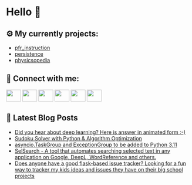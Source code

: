 # Hello 👋

## ⚙️ My currently projects:
- [pfr_instruction](https://github.com/bullbesh/pfr_instruction)
- [persistence](https://github.com/bullbesh/persistence)
- [physicsopedia](https://github.com/bullbesh/physicsopedia)

## 🔎 Connect with me:
[<img height="32" width="40" src="https://cdn.jsdelivr.net/npm/simple-icons@v5/icons/telegram.svg" />](https://t.me/bullbesh)
[<img height="32" width="40" src="https://cdn.jsdelivr.net/npm/simple-icons@v5/icons/vk.svg" />](https://vk.com/bullbesh)
[<img height="32" width="40" src="https://cdn.jsdelivr.net/npm/simple-icons@v5/icons/twitter.svg" />](https://twitter.com/bullbesh1)
[<img height="32" width="40" src="https://cdn.jsdelivr.net/npm/simple-icons@v5/icons/instagram.svg" />](https://www.instagram.com/bullbesh)
[<img height="32" width="40" src="https://cdn.jsdelivr.net/npm/simple-icons@v5/icons/reddit.svg" />](https://www.reddit.com/user/bullbesh)
[<img height="32" width="40" src="https://cdn.jsdelivr.net/npm/simple-icons@v5/icons/youtube.svg" />](https://www.youtube.com/channel/UCtfjRs6uzgq5mfm8S06WTcg)

## 📕 Latest Blog Posts
<!-- BLOG-POST-LIST:START -->
- [Did you hear about deep learning? Here is answer in animated form :-&rpar;](https://www.reddit.com/r/Python/comments/stwm79/did_you_hear_about_deep_learning_here_is_answer/)
- [Sudoku Solver with Python &amp; Algorithm Optimization](https://www.reddit.com/r/Python/comments/stwg85/sudoku_solver_with_python_algorithm_optimization/)
- [asyncio.TaskGroup and ExceptionGroup to be added to Python 3.11](https://www.reddit.com/r/Python/comments/stvoff/asynciotaskgroup_and_exceptiongroup_to_be_added/)
- [SelSearch - A tool that automates searching selected text in any application on Google, DeepL, WordReference and others.](https://www.reddit.com/r/Python/comments/stu4mq/selsearch_a_tool_that_automates_searching/)
- [Does anyone have a good flask-based issue tracker? Looking for a fun way to tracker my kids ideas and issues they have on their big school projects](https://www.reddit.com/r/Python/comments/stqa1o/does_anyone_have_a_good_flaskbased_issue_tracker/)
<!-- BLOG-POST-LIST:END -->
